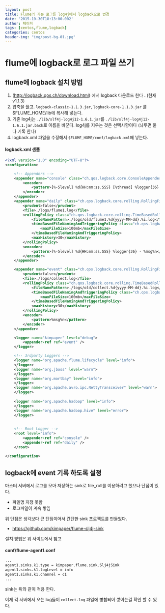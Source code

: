 ```yaml
---
layout: post
title: Flume의 기본 로그를 log4j에서 logback으로 변경
date: '2015-10-30T18:13:00.002'
author: 페이퍼
tags: [centos,flume,logback]
categories: centos
header-img: "img/post-bg-01.jpg"
---
```


# flume에 logback로 로그 파일 쓰기 

## flume에 logback 설치 방법
1. (http://logback.qos.ch/download.html) 에서 logback 다운로드 한다 . (현재 v1.1.3)
2. 압축을 풀고. `logback-classic-1.1.3.jar`, `logback-core-1.1.3.jar` 를 $FLUME_HOME/lib에 복사해 넣는다.
3. 기존 log4j는 `./lib/slf4j-log4j12-1.6.1.jar`를 `./lib/slf4j-log4j12-1.6.1.jar.back`로 이름을 바꾼다.
   log4j를 지우는 것은 선택사항이다 (놔두면 둘다 기록 한다) 
4. logback.xml 파일을 수정해서 `$FLUME_HOME/conf/logback.xml`에 넣는다.

#### logback.xml 샘플
```xml
<?xml version="1.0" encoding="UTF-8"?>
<configuration>

	<!-- Appenders -->
	<appender name="console" class="ch.qos.logback.core.ConsoleAppender">    
      	<encoder>
        	<pattern>[%-5level] %d{HH:mm:ss.SSS} [%thread] %logger{36} - %msg%n</pattern>
       	</encoder>
    </appender>
    <appender name="daily" class="ch.qos.logback.core.rolling.RollingFileAppender">
        <prudent>false</prudent>
        <file>./logs/flume1.log</file>
        <rollingPolicy class="ch.qos.logback.core.rolling.TimeBasedRollingPolicy">
            <fileNamePattern>./logs/old/flume1.%d{yyyy-MM-dd}.%i.log</fileNamePattern>
            <timeBasedFileNamingAndTriggeringPolicy class="ch.qos.logback.core.rolling.SizeAndTimeBasedFNATP">
                <maxFileSize>100mb</maxFileSize>
            </timeBasedFileNamingAndTriggeringPolicy>
            <maxHistory>30</maxHistory>
        </rollingPolicy>
        <encoder>
            <pattern>[%-5level] %d{HH:mm:ss.SSS} %logger{36} - %msg%n</pattern>
        </encoder>
    </appender>

    <appender name="event" class="ch.qos.logback.core.rolling.RollingFileAppender">
        <prudent>false</prudent>
        <file>./logs/collect.log</file>
        <rollingPolicy class="ch.qos.logback.core.rolling.TimeBasedRollingPolicy">
            <fileNamePattern>./logs/old/collect.%d{yyyy-MM-dd}.%i.log</fileNamePattern>
            <timeBasedFileNamingAndTriggeringPolicy class="ch.qos.logback.core.rolling.SizeAndTimeBasedFNATP">
                <maxFileSize>100mb</maxFileSize>
            </timeBasedFileNamingAndTriggeringPolicy>
            <maxHistory>30</maxHistory>
        </rollingPolicy>
        <encoder>
            <pattern>%msg%n</pattern>
        </encoder>
    </appender>

	<logger name="kimpaper" level="debug">
        <appender-ref ref="event" />
	</logger>

    <!-- 3rdparty Loggers -->
	<logger name="org.apache.flume.lifecycle" level="info">
	</logger>
	<logger name="org.jboss" level="warn">
	</logger>
	<logger name="org.mortbay" level="info">
	</logger>
	<logger name="org.apache.avro.ipc.NettyTransceiver" level="warn">
	</logger>
	
	<logger name="org.apache.hadoop" level="info">
	</logger>
	<logger name="org.apache.hadoop.hive" level="error">
	</logger>
	
	
	<!-- Root Logger -->
	<root level="info">
		<appender-ref ref="console" />
		<appender-ref ref="daily" />
	</root>
	
</configuration>
```

## logback에 event 기록 하도록 설정
마스터 서버에서 로그를 모아 저장하는 sink로 file_roll를 이용하려고 했으나 단점이 있다.
- 파일명 지정 못함
- 로그파일이 계속 쌓임

위 단점은 생각보다 큰 단점이어서 간단한 sink 프로젝트를 만들었다.  
* https://github.com/kimpaper/flume-slj4j-sink

설치 방법은 위 사이트에서 참고

#### conf/flume-agent1.conf
```bash
...
agent1.sinks.k1.type = kimpaper.flume.sink.Slj4jSink
agent1.sinks.k1.logLevel = info
agent1.sinks.k1.channel = c1
...
```
sink는 위와 같이 적용 한다.


이제 각 서버에서 오는 log들이 `collect.log` 파일에 병합되어 쌓이는걸 확인 할 수 있다.

